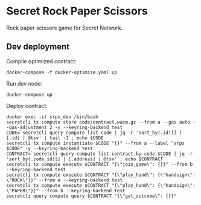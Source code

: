 # Secret Rock Paper Scissors

Rock paper scissors game for Secret Network.

## Dev deployment

Compile optimized contract:
```
docker-compose -f docker-optimize.yaml up
```

Run dev node:
```
docker-compose up
```

Deploy contract:
```
docker exec -it srps_dev /bin/bash
secretcli tx compute store code/contract.wasm.gz --from a --gas auto --gas-adjustment 2 -y --keyring-backend test
CODE=`secretcli query compute list-code | jq -r 'sort_by(.id)[] | [.id] | @tsv' | tail -1`; echo $CODE
secretcli tx compute instantiate $CODE "{}" --from a --label "srps $CODE" -y --keyring-backend test
CONTRACT=`secretcli query compute list-contract-by-code $CODE | jq -r 'sort_by(.code_id)[] | [.address] | @tsv'`; echo $CONTRACT
secretcli tx compute execute $CONTRACT "{\"join_game\": {}}" --from b --keyring-backend test
secretcli tx compute execute $CONTRACT "{\"play_hand\": {\"handsign\": \"ROCK\"}}" --from a --keyring-backend test
secretcli tx compute execute $CONTRACT "{\"play_hand\": {\"handsign\": \"PAPER\"}}" --from b --keyring-backend test
secretcli query compute query $CONTRACT "{\"get_outcome\": {}}"
```
